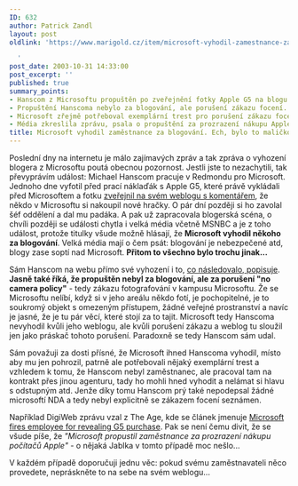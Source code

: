 ```yaml
---
ID: 632
author: Patrick Zandl
layout: post
oldlink: 'https://www.marigold.cz/item/microsoft-vyhodil-zamestnance-za-blogovani-ech-bylo-to-malicko-jinak

  '
post_date: 2003-10-31 14:33:00
post_excerpt: ''
published: true
summary_points:
- Hanscom z Microsoftu propuštěn po zveřejnění fotky Apple G5 na blogu.
- Propuštění Hanscoma nebylo za blogování, ale porušení zákazu focení.
- Microsoft zřejmě potřeboval exemplární trest pro porušení zákazu focení.
- Média zkreslila zprávu, psala o propuštění za prozrazení nákupu Apple.
title: Microsoft vyhodil zaměstnance za blogování. Ech, bylo to maličko jinak&#8230;
---
```


<p>
Poslední dny na internetu je málo zajímavých zpráv a tak zpráva o vyhození blogera z Microsoftu poutá obecnou pozornost. Jestli jste to nezachytili, tak převyprávím událost: Michael Hanscom pracuje v Redmondu pro Microsoft. Jednoho dne vyfotil před prací náklaďák s Apple G5, které právě vykládali před Microsoftem a fotku <A href="http://www.michaelhanscom.com/eclecticism/2003/10/even_microsoft_.html" target=_blank>zveřejnil na svém weblogu s komentářem</A>, že někdo v Microsoftu si nakoupil nové hračky. O pár dní později si ho zavolal šéf oddělení a dal mu padáka. A pak už zapracovala blogerská scéna, o chvíli později se události chytla i velká média včetně MSNBC a je z toho událost, protože titulky všude možně hlásají, že <STRONG>Microsoft vyhodil někoho za blogování</STRONG>. Velká média mají o čem psát: blogování je nebezpečené atd, blogy zase soptí nad Microsoft. <STRONG>Přitom to všechno bylo trochu&#160;jinak...</STRONG> </p>

<p>
Sám Hanscom na webu přímo své vyhození i to, <A href="http://www.michaelhanscom.com/eclecticism/2003/10/fifteen_minutes.html" target=_blank>co následovalo, popisuje</A>. <STRONG>Jasně také říká, že propuštěn nebyl za blogování, ale za porušení "no camera policy"</STRONG> - tedy zákazu fotografování v kampusu Microsoftu. Že se Microsoftu nelíbí, když si v jeho areálu někdo fotí, je pochopitelné, je to soukromý objekt s omezeným přístupem, žádné veřejné prostranství a navíc je jasné, že je tu pár věcí, které stojí za to tajit. Microsoft tedy Hanscoma nevyhodil kvůli jeho weblogu, ale kvůli porušení zákazu a weblog tu sloužil jen jako práskač tohoto porušení. Paradoxně se tedy Hanscom sám udal. </p>

<p>
Sám považuji za dosti přísné, že Microsoft ihned Hanscoma vyhodil, místo aby mu jen pohrozil, patrně ale potřebovali nějaký exemplární trest a vzhledem k tomu, že Hanscom nebyl zaměstnanec, ale pracoval tam na kontrakt přes jinou agenturu, tady ho mohli hned vyhodit a nelámat si hlavu s odstupným atd. Jenže díky tomu Hanscom prý také nepodepsal žádné microsoftí NDA a tedy nebyl explicitně se zákazem focení seznámen. </p>

<p>
Například DigiWeb zprávu vzal z The Age, kde se článek jmenuje <A href="http://www.theage.com.au/articles/2003/10/31/1067566077750.html" target=_blank>Microsoft fires employee for revealing G5 purchase</A>. Pak se není čemu divit, že se všude píše, že <EM>"Microsoft propustil zaměstnance za prozrazení nákupu počítačů Apple"</EM> - o nějaká Jablka v tomto případě moc nešlo...</p>

<p>
V každém případě doporučuji jednu věc: pokud svému zaměstnavateli něco provedete, nepráskněte to na sebe na svém weblogu...</p>